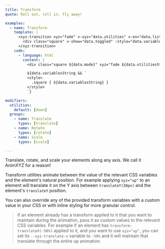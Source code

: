 ```yaml
---
title: Transform
quote: Roll out, roll in, fly away!

examples:
  - name: Transform
    template: |
      <xyz-transition xyz="fade" v-xyz="data.utilities" v-on="data.listeners">
        <div class="square" v-show="data.toggled" :style="data.variables"></div>
      </xyz-transition>
    code:
      - language: html
        content: |
          <div class="square ${data.mode}" xyz="fade ${data.utilitiesString}"></div>

          ${data.variablesString && `
          <style>
            .square { ${data.variablesString} }
          </style>
          `}

modifiers:
  utilities:
    default: [down]
  groups:
    - name: Translate
      types: [translate]
    - name: Rotate
      types: [rotate]
    - name: Scale
      types: [scale]

---
```


Translate, rotate, and scale your elements along any axis. We call it AnimXYZ for a reason!

Transform utilities animate between the value of the relevant CSS variables and the element's natural position. For example applying `xyz="up"` to an element will translate it on the Y axis between `translateY(30px)` and the element's `translateY` position.

You can also override any of the provided transform variables with a custom value in your CSS or with inline styling for more granular control.

> If an element already has a transform applied to it that you want to maintain during the animation, pass it as custom values to the relevant CSS variables. For example if an element has `transform: translateX(-50%)` applied to it, and you want to use `xyz="up"`, you can set its `--xyz-translate-x` variable to `-50%` and it will maintain that translate through the entire up animation.
